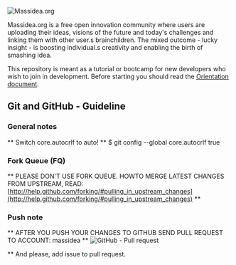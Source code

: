 ![Massidea.org](http://www.massidea.org/wiki/images/0/08/Massidea_logo_varilla.png "Massidea.org")

Massidea.org is a free open innovation community where users are uploading their ideas, visions of the future and today's challenges and linking them with other user.s brainchildren.
The mixed outcome - lucky insight - is boosting individual.s creativity and enabling the birth of smashing idea.

This repository is meant as a tutorial or bootcamp for new developers who wish to join in development. Before starting you should read the [Orientation document](http://code.google.com/p/massidea/wiki/Orientation).

## Git and GitHub - Guideline ##

### General notes

** Switch core.autocrlf to auto! **
    $ git config --global core.autocrlf true

### Fork Queue (FQ)
** PLEASE DON'T USE FORK QUEUE. HOWTO MERGE LATEST CHANGES FROM UPSTREAM, READ: [http://help.github.com/forking/#pulling_in_upstream_changes](http://help.github.com/forking/#pulling_in_upstream_changes) **

### Push note
** AFTER YOU PUSH YOUR CHANGES TO GITHUB SEND PULL REQUEST TO ACCOUNT: massidea **
![GitHub - Pull request](http://www.massidea.org/wiki/images/e/ec/Pull_request.png "")

** And please, add issue to pull request.